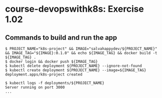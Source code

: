 # course-devopswithk8s: Exercise 1.02



## Commands to build and run the app
```console
$ PROJECT_NAME="k8s-project" && IMAGE="salvahappydev/${PROJECT_NAME}" && IMAGE_TAG="${IMAGE}:0.1.0" && echo ${IMAGE_TAG} && docker build -t ${IMAGE_TAG} .
$ docker login && docker push ${IMAGE_TAG}
$ kubectl delete deployment ${PROJECT_NAME} --ignore-not-found
$ kubectl create deployment ${PROJECT_NAME} --image=${IMAGE_TAG}
deployment.apps/k8s-project created

$ kubectl logs -f deployments/${PROJECT_NAME}
Server running on port 3000
...
```